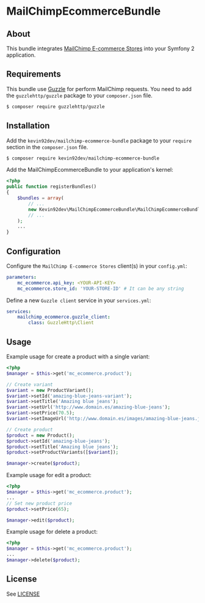 # MailChimpEcommerceBundle

## About ##

This bundle integrates [MailChimp E-commerce Stores](http://developer.mailchimp.com/documentation/mailchimp/reference/ecommerce/stores/) into your Symfony 2 application.

## Requirements ##

This bundle use [Guzzle](https://github.com/guzzle/guzzle) for perform MailChimp requests. You need to add the 
`guzzlehttp/guzzle` package to your `composer.json` file.

``` bash
$ composer require guzzlehttp/guzzle
```

## Installation ##

Add the `kevin92dev/mailchimp-ecommerce-bundle` package to your `require` section in the `composer.json` file.

``` bash
$ composer require kevin92dev/mailchimp-ecommerce-bundle
```

Add the MailChimpEcommerceBundle to your application's kernel:

``` php
<?php
public function registerBundles()
{
    $bundles = array(
        // ...
        new Kevin92dev\MailChimpEcommerceBundle\MailChimpEcommerceBundle(),
        // ...
    );
    ...
}
```

## Configuration ##

Configure the `MailChimp E-commerce Stores` client(s) in your `config.yml`:

``` yaml
parameters:
    mc_ecommerce.api_key: <YOUR-API-KEY>
    mc_ecommerce.store_id: 'YOUR-STORE-ID' # It can be any string
```

Define a new `Guzzle client` service in your `services.yml`:

``` yaml
services:
    mailchimp_ecommerce.guzzle_client:
        class: GuzzleHttp\Client
```

## Usage ##

Example usage for create a product with a single variant:

``` php
<?php
$manager = $this->get('mc_ecommerce.product');

// Create variant
$variant = new ProductVariant();
$variant->setId('amazing-blue-jeans-variant');
$variant->setTitle('Amazing blue jeans');
$variant->setUrl('http://www.domain.es/amazing-blue-jeans');
$variant->setPrice(70.5);
$variant->setImageUrl('http://www.domain.es/images/amazing-blue-jeans.jpg');

// Create product
$product = new Product();
$product->setId('amazing-blue-jeans');
$product->setTitle('Amazing blue jeans');
$product->setProductVariants([$variant]);

$manager->create($product);
```

Example usage for edit a product:

``` php
<?php
$manager = $this->get('mc_ecommerce.product');
...
// Set new product price
$product->setPrice(65);

$manager->edit($product);
```

Example usage for delete a product:

``` php
<?php
$manager = $this->get('mc_ecommerce.product');
...
$manager->delete($product);
```

## License ##
See [LICENSE](LICENSE)